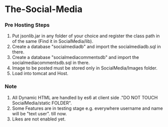 # The-Social-Media
### Pre Hosting Steps
1. Put jsonlib.jar in any folder of your choice and register the class path in of the same (Find it in SocialMedia/lib).
2. Create a database "socialmediadb" and import the socialmediadb.sql in there.
3. Create a database "socialmediacommentsdb" and import the socialmediacommentsdb.sql in there.
4. Image to be posted must be stored only in SocialMedia/Images folder.
5. Load into tomcat and Host.

### Note
1. All Dynamic HTML are handled by es6 at client side ."DO NOT TOUCH SocialMedia/static FOLDER".
2. Some Features are in testing stage e.g. everywhere username and name will be "text user". till now.
3. Likes are not enabled yet.
